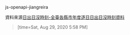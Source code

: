 js-openapi-jiangreira

資料來源[日出日沒時刻-全臺各縣市年度逐日日出日沒時刻資料](https://opendata.cwb.gov.tw/dataset/astronomy?page=1)
> [time=Sat, Aug 29, 2020 5:58 PM]